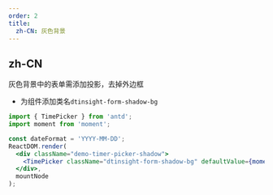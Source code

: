 ```yaml
---
order: 2
title:
  zh-CN: 灰色背景
---
```


## zh-CN

灰色背景中的表单需添加投影，去掉外边框

- 为组件添加类名`dtinsight-form-shadow-bg`

```jsx
import { TimePicker } from 'antd';
import moment from 'moment';

const dateFormat = 'YYYY-MM-DD';
ReactDOM.render(
  <div className="demo-timer-picker-shadow">
    <TimePicker className="dtinsight-form-shadow-bg" defaultValue={moment('12:08:23', 'HH:mm:ss')} />
  </div>,
  mountNode
);
```
